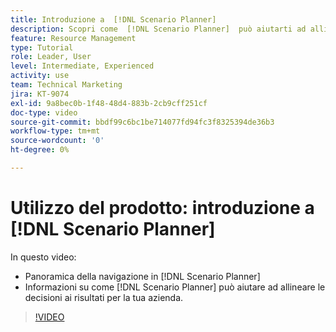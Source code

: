 ```yaml
---
title: Introduzione a  [!DNL Scenario Planner]
description: Scopri come  [!DNL Scenario Planner]  può aiutarti ad allineare le decisioni con i risultati per la tua azienda. Scopri come navigare in  [!DNL Scenario Planner].
feature: Resource Management
type: Tutorial
role: Leader, User
level: Intermediate, Experienced
activity: use
team: Technical Marketing
jira: KT-9074
exl-id: 9a8bec0b-1f48-48d4-883b-2cb9cff251cf
doc-type: video
source-git-commit: bbdf99c6bc1be714077fd94fc3f8325394de36b3
workflow-type: tm+mt
source-wordcount: '0'
ht-degree: 0%

---
```


# Utilizzo del prodotto: introduzione a [!DNL Scenario Planner]

In questo video:

* Panoramica della navigazione in [!DNL Scenario Planner]
* Informazioni su come [!DNL Scenario Planner] può aiutare ad allineare le decisioni ai risultati per la tua azienda.

>[!VIDEO](https://video.tv.adobe.com/v/3414402/?quality=12&learn=on&enablevpops=1&captions=ita)
